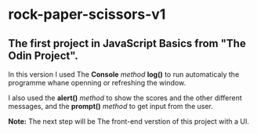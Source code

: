 # rock-paper-scissors-v1
## The first project in JavaScript Basics from "The Odin Project".
In this version I used The **Console** *method* **log()** to run automaticaly the programme whane openning or refreshing the window.

I also used the **alert()** *method* to show the scores and the other different messages, and the **prompt()** *method* to get input from the user.

**Note:** The next step will be The front-end verstion of this project with a UI.
